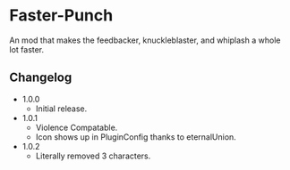 # Faster-Punch
An mod that makes the feedbacker, knuckleblaster, and whiplash a whole lot faster.

## Changelog
* 1.0.0
  * Initial release.
* 1.0.1
  * Violence Compatable.
  * Icon shows up in PluginConfig thanks to eternalUnion.
* 1.0.2
  * Literally removed 3 characters.
